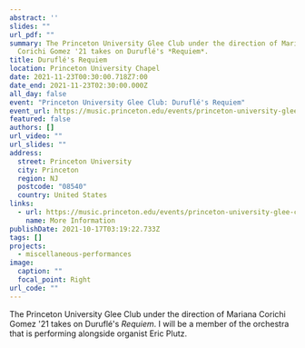 ```yaml
---
abstract: ''
slides: ""
url_pdf: ""
summary: The Princeton University Glee Club under the direction of Mariana
  Corichi Gomez '21 takes on Duruflé's *Requiem*.
title: Duruflé's Requiem
location: Princeton University Chapel
date: 2021-11-23T00:30:00.718Z7:00
date_end: 2021-11-23T02:30:00.000Z
all_day: false
event: "Princeton University Glee Club: Duruflé's Requiem"
event_url: https://music.princeton.edu/events/princeton-university-glee-club-durufl%C3%A9-requiem
featured: false
authors: []
url_video: ""
url_slides: ""
address:
  street: Princeton University
  city: Princeton
  region: NJ
  postcode: "08540"
  country: United States
links:
  - url: https://music.princeton.edu/events/princeton-university-glee-club-durufl%C3%A9-requiem
    name: More Information
publishDate: 2021-10-17T03:19:22.733Z
tags: []
projects:
  - miscellaneous-performances
image:
  caption: ""
  focal_point: Right
url_code: ""
---
```

The Princeton University Glee Club under the direction of Mariana Corichi Gomez '21 takes on Duruflé's *Requiem*. I will be a member of the orchestra that is performing alongside organist Eric Plutz.
